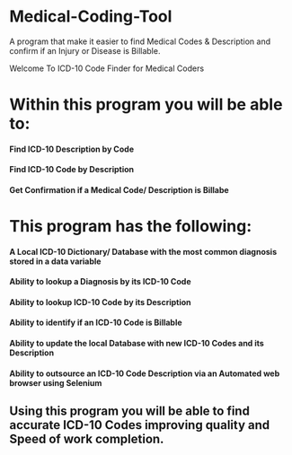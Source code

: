 # Medical-Coding-Tool
A program that make it easier to find Medical Codes & Description and confirm if an Injury or Disease is Billable.

Welcome To ICD-10 Code Finder for Medical Coders
# Within this program you will be able to:

#### Find ICD-10 Description by Code
#### Find ICD-10 Code by Description
#### Get Confirmation if a Medical Code/ Description is Billabe

# This program has the following:

#### A Local ICD-10 Dictionary/ Database with the most common diagnosis stored in a data variable
#### Ability to lookup a Diagnosis by its ICD-10 Code
#### Ability to lookup ICD-10 Code by its Description
#### Ability to identify if an ICD-10 Code is Billable
#### Ability to update the local Database with new ICD-10 Codes and its Description
#### Ability to outsource an ICD-10 Code Description via an Automated web browser using Selenium

## Using this program you will be able to find accurate ICD-10 Codes improving quality and Speed of work completion.
